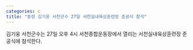 ```yaml
---
categories: c
title: "동정 김기웅 서천군수 27일 서천실내육상훈련장 준공식 참석"
---
```

김기웅 서천군수는 27일 오후 4시 서천종합운동장에서 열리는 서천실내육상훈련장 준공식에 참석한다.